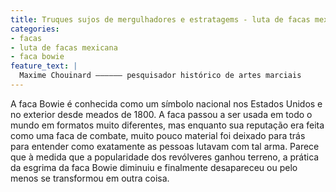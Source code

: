 ```yaml
---
title: Truques sujos de mergulhadores e estratagems - luta de facas mexicana e faca bowie
categories:
- facas
- luta de facas mexicana
- faca bowie
feature_text: |  
  Maxime Chouinard —————— pesquisador histórico de artes marciais
---
```


A faca Bowie é conhecida como um símbolo nacional nos Estados Unidos e no exterior desde meados de 1800. A faca passou a ser usada em todo o mundo em formatos muito diferentes, mas enquanto sua reputação era feita como uma faca de combate, muito pouco material foi deixado para trás para entender como exatamente as pessoas lutavam com tal arma. Parece que à medida que a popularidade dos revólveres ganhou terreno, a prática da esgrima da faca Bowie diminuiu e finalmente desapareceu ou pelo menos se transformou em outra coisa.

